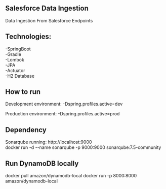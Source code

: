 ## Salesforce Data Ingestion
Data Ingestion From Salesforce Endpoints

## Technologies:

-SpringBoot  
-Gradle  
-Lombok  
-JPA  
-Actuator  
-H2 Database  

## How to run

Development environment: 
-Dspring.profiles.active=dev

Production environment:
-Dspring.profiles.active=prod

## Dependency

Sonarqube running: http://localhost:9000  
docker run -d --name sonarqube -p 9000:9000 sonarqube:7.5-community


## Run DynamoDB locally

docker pull amazon/dynamodb-local 
docker run -p 8000:8000 amazon/dynamodb-local
